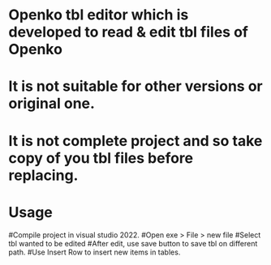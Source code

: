# Openko tbl editor which is developed to read & edit tbl files of Openko

# It is not suitable for other versions or original one.

# It is not complete project and so take copy of you tbl files before replacing.

# Usage #
#Compile project in visual studio 2022.
#Open exe > File > new file
#Select tbl wanted to be edited
#After edit, use save button to save tbl on different path.
#Use Insert Row to insert new items in tables.
